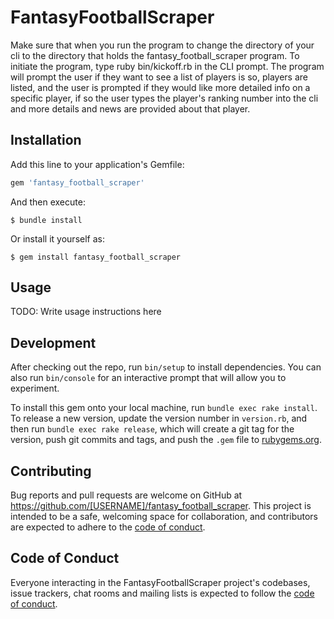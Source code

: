 # FantasyFootballScraper

Make sure that when you run the program to change the directory of your cli to the directory
that holds the fantasy_football_scraper program.
To initiate the program, type ruby bin/kickoff.rb in the CLI prompt.
The program will prompt the user if they want to see a list of players is so, 
players are listed, and the user is prompted if they would like more detailed info on a 
specific player, if so the user types the player's ranking number into the cli
and more details and news are provided about that player.

## Installation

Add this line to your application's Gemfile:

```ruby
gem 'fantasy_football_scraper'
```

And then execute:

    $ bundle install

Or install it yourself as:

    $ gem install fantasy_football_scraper

## Usage

TODO: Write usage instructions here

## Development

After checking out the repo, run `bin/setup` to install dependencies. You can also run `bin/console` for an interactive prompt that will allow you to experiment.

To install this gem onto your local machine, run `bundle exec rake install`. To release a new version, update the version number in `version.rb`, and then run `bundle exec rake release`, which will create a git tag for the version, push git commits and tags, and push the `.gem` file to [rubygems.org](https://rubygems.org).

## Contributing

Bug reports and pull requests are welcome on GitHub at https://github.com/[USERNAME]/fantasy_football_scraper. This project is intended to be a safe, welcoming space for collaboration, and contributors are expected to adhere to the [code of conduct](https://github.com/[USERNAME]/fantasy_football_scraper/blob/master/CODE_OF_CONDUCT.md).


## Code of Conduct

Everyone interacting in the FantasyFootballScraper project's codebases, issue trackers, chat rooms and mailing lists is expected to follow the [code of conduct](https://github.com/[USERNAME]/fantasy_football_scraper/blob/master/CODE_OF_CONDUCT.md).
